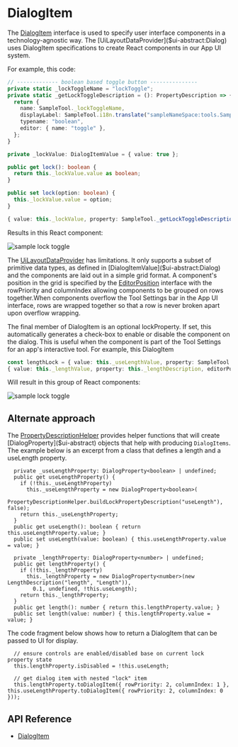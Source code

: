 # DialogItem

The [DialogItem]($ui-abstract:Dialog) interface is used to specify user interface components in a technology-agnostic way. The [UiLayoutDataProvider]($ui-abstract:Dialog) uses DialogItem specifications to create React components in our App UI system.

For example, this code:

```ts
// ------------- boolean based toggle button ---------------
private static _lockToggleName = "lockToggle";
private static _getLockToggleDescription = (): PropertyDescription => {
  return {
    name: SampleTool._lockToggleName,
    displayLabel: SampleTool.i18n.translate("sampleNameSpace:tools.SampleTool.Prompts.Lock"),
    typename: "boolean",
    editor: { name: "toggle" },
  };
}

private _lockValue: DialogItemValue = { value: true };

public get lock(): boolean {
  return this._lockValue.value as boolean;
}

public set lock(option: boolean) {
  this._lockValue.value = option;
}

{ value: this._lockValue, property: SampleTool._getLockToggleDescription(), editorPosition: { rowPriority: 5, columnIndex: 2 } }
```

Results in this React component:

![sample lock toggle](./images/LockToggle.png "Sample Lock Toggle")

The [UiLayoutDataProvider]($ui-abstract:Dialog) has limitations. It only supports a subset of primitive data types, as defined in [DialogItemValue]($ui-abstract:Dialog) and the components are laid out in a simple grid format. A component's position in the grid is specified by the [EditorPosition]($ui-abstract:Dialog) interface with the rowPriority and columnIndex allowing components to be grouped on rows together.When components overflow the Tool Settings bar in the App UI interface, rows are wrapped together so that a row is never broken apart upon overflow wrapping.

The final member of DialogItem is an optional lockProperty. If set, this automatically generates a check-box to enable or disable the component on the dialog. This is useful when the component is part of the Tool Settings for an app's interactive tool.
For example, this DialogItem

```ts
const lengthLock = { value: this._useLengthValue, property: SampleTool._getUseLengthDescription()}
{ value: this._lengthValue, property: this._lengthDescription, editorPosition: { rowPriority: 20, columnIndex: 2 }, isDisabled: false, lockProperty: lengthLock }
```

Will result in this group of React components:

![sample lock toggle](./images/LengthLock.png "Length Lock")

## Alternate approach

The [PropertyDescriptionHelper]($ui-abstract) provides helper functions that will create [DialogProperty]($ui-abstract) objects that help with producing `DialogItems`. The example below is an excerpt from a class that defines a length and a useLength property.

```tsx
  private _useLengthProperty: DialogProperty<boolean> | undefined;
  public get useLengthProperty() {
    if (!this._useLengthProperty)
      this._useLengthProperty = new DialogProperty<boolean>(
        PropertyDescriptionHelper.buildLockPropertyDescription("useLength"), false);
    return this._useLengthProperty;
  }
  public get useLength(): boolean { return this.useLengthProperty.value; }
  public set useLength(value: boolean) { this.useLengthProperty.value = value; }

  private _lengthProperty: DialogProperty<number> | undefined;
  public get lengthProperty() {
    if (!this._lengthProperty)
      this._lengthProperty = new DialogProperty<number>(new LengthDescription("length", "Length")),
        0.1, undefined, !this.useLength);
    return this._lengthProperty;
  }
  public get length(): number { return this.lengthProperty.value; }
  public set length(value: number) { this.lengthProperty.value = value; }
  ```

The code fragment below shows how to return a DialogItem that can be passed to UI for display.

```tsx
  // ensure controls are enabled/disabled base on current lock property state
  this.lengthProperty.isDisabled = !this.useLength;

  // get dialog item with nested "lock" item
  this.lengthProperty.toDialogItem({ rowPriority: 2, columnIndex: 1 }, this.useLengthProperty.toDialogItem({ rowPriority: 2, columnIndex: 0 }));
```

## API Reference

- [DialogItem]($ui-abstract:Dialog)
